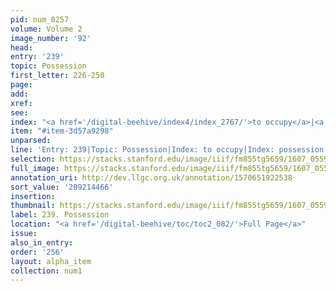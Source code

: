 ```yaml
---
pid: num_0257
volume: Volume 2
image_number: '92'
head:
entry: '239'
topic: Possession
first_letter: 226-250
page:
add:
xref:
see:
index: "<a href='/digital-beehive/index4/index_2767/'>to occupy</a>|<a href='/digital-beehive/index4/index_3084/'>possession</a>"
item: "#item-3d57a9298"
unparsed:
line: 'Entry: 239|Topic: Possession|Index: to occupy|Index: possession|#item-3d57a9298'
selection: https://stacks.stanford.edu/image/iiif/fm855tg5659/1607_0559/792,4466,2951,316/full/0/default.jpg
full_image: https://stacks.stanford.edu/image/iiif/fm855tg5659/1607_0559/full/full/0/default.jpg
annotation_uri: http://dev.llgc.org.uk/annotation/1570651922538
sort_value: '209214466'
insertion:
thumbnail: https://stacks.stanford.edu/image/iiif/fm855tg5659/1607_0559/792,4466,600,180/250,/0/default.jpg
label: 239. Possession
location: "<a href='/digital-beehive/toc/toc2_082/'>Full Page</a>"
issue:
also_in_entry:
order: '256'
layout: alpha_item
collection: num1
---
```


